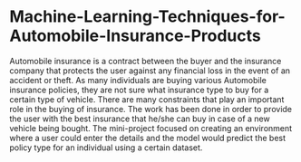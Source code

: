 # Machine-Learning-Techniques-for-Automobile-Insurance-Products

Automobile insurance is a contract between the buyer and the insurance company that protects the user against any financial loss in the event of an accident or theft. As many individuals are buying various Automobile insurance policies, they are not sure what insurance type to buy for a certain type of vehicle. There are many constraints that play an important role in the buying of insurance. The work has been done in order to provide the user with the best insurance that he/she can buy in case of a new vehicle being bought. The mini-project focused on creating an environment where a user could enter the details and the model would predict the best policy type for an individual using a certain dataset.

